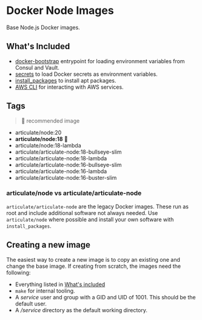 # Docker Node Images

Base Node.js Docker images.

## What's Included

* [docker-bootstrap](https://github.com/articulate/docker-bootstrap) entrypoint
  for loading environment variables from Consul and Vault.
* [secrets](https://github.com/articulate/docker-bootstrap/blob/main/scripts/docker-secrets)
  to load Docker secrets as environment variables.
* [install_packages](https://github.com/articulate/docker-bootstrap/blob/main/scripts/install_packages)
  to install apt packages.
* [AWS CLI](https://docs.aws.amazon.com/cli/latest/userguide/getting-started-install.html)
  for interacting with AWS services.

## Tags

> 🌟 recommended image

* articulate/node:20
* __articulate/node:18__ 🌟
* articulate/node:18-lambda
* articulate/articulate-node:18-bullseye-slim
* articulate/articulate-node:18-lambda
* articulate/articulate-node:16-bullseye-slim
* articulate/articulate-node:16-lambda
* articulate/articulate-node:16-buster-slim

### articulate/node vs articulate/articulate-node

`articulate/articulate-node` are the legacy Docker images. These run as root and
include additional software not always needed. Use `articulate/node` where possible
and install your own software with `install_packages`.

## Creating a new image

The easiest way to create a new image is to copy an existing one and change the
base image. If creating from scratch, the images need the following:

* Everything listed in [What's included](#whats-included)
* `make` for internal tooling.
* A _service_ user and group with a GID and UID of 1001. This should be the default
  user.
* A _/service_ directory as the default working directory.
